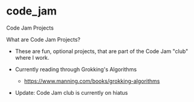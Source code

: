 # code_jam
Code Jam Projects

What are Code Jam Projects?

* These are fun, optional projects, that are part of the Code Jam "club" where I work.
* Currently reading through Grokking's Algorithms
  * https://www.manning.com/books/grokking-algorithms
  
 * Update: Code Jam club is currently on hiatus
